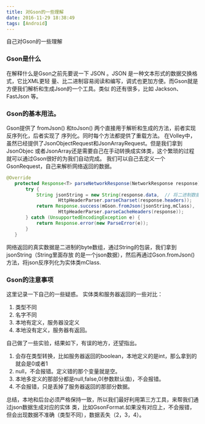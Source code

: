 ```yaml
---
title: 对Gson的一些理解
date: 2016-11-29 18:38:49
tags: [Android]
---
```


自己对Gson的一些理解<!-- more -->


### Gson是什么
在解释什么是Gson之前先要说一下 JSON 。JSON 是一种文本形式的数据交换格式，它比XML更轻
量、比二进制容易阅读和编写，调式也更加方便。而Gson就是方便我们解析和生成Json的一个工具。类似
的还有很多，比如 Jackson、FastJson 等。

### Gson的基本用法。
Gson提供了 fromJson() 和toJson() 两个直接用于解析和生成的方法，前者实现反序列化，后者实现了
序列化。同时每个方法都提供了重载方法。
在Volley中，虽然已经提供了JsonObjectRequest和JsonArrayRequest。但是我们拿到JsonObjec
或者JsonArray还是需要自己在手动转换成实体类，这个繁琐的过程就可以通过Gson很好的为我们自动完成。
我们可以自己去定义一个GsonRequest，自己来解析网络返回的数据。
```java
@Override
   protected Response<T> parseNetworkResponse(NetworkResponse response) {
       try {
           String jsonString = new String(response.data,  // 将二进制数据包装成string
                   HttpHeaderParser.parseCharset(response.headers));
           return Response.success(mGson.fromJson(jsonString,mClass),  //再利用Gson转换成实体类
                   HttpHeaderParser.parseCacheHeaders(response));
       } catch (UnsupportedEncodingException e) {
           return Response.error(new ParseError(e));
       }
   }
```
网络返回的真实数据是二进制的byte数组，通过String的包装，我们拿到jsonString（String里面存放
的是一个json数据），然后再通过Gson.fromJson()方法，将json反序列化为实体类mClass.


### Gson的注意事项
这里记录一下自己的一些疑惑。
实体类和服务器返回的一些对比：
1. 类型不同
2. 名字不同
3. 本地有定义，服务器没定义
4. 本地没有定义，服务器有返回。

自己做了一些实验，结果如下，有误的地方，还望指出。
1. 会存在类型转换，比如服务器返回的boolean，本地定义的是int，那么拿到的就会是0或者1
2. null，不会报错。定义错的那个变量就是空。
3. 本地多定义的那部分都是null,false,0(参数默认值)，不会报错。
4. 不会报错，只是丢掉了服务器返回的那部分数据。

总结，本地和后台必须严格保持一致，所以我们最好利用第三方工具，来帮我们通过json数据生成对应的实体
类，比如GsonFormat.如果没有对应上，不会报错，但会出现数据不准确（类型不同），数据丢失（2，3，4）。
